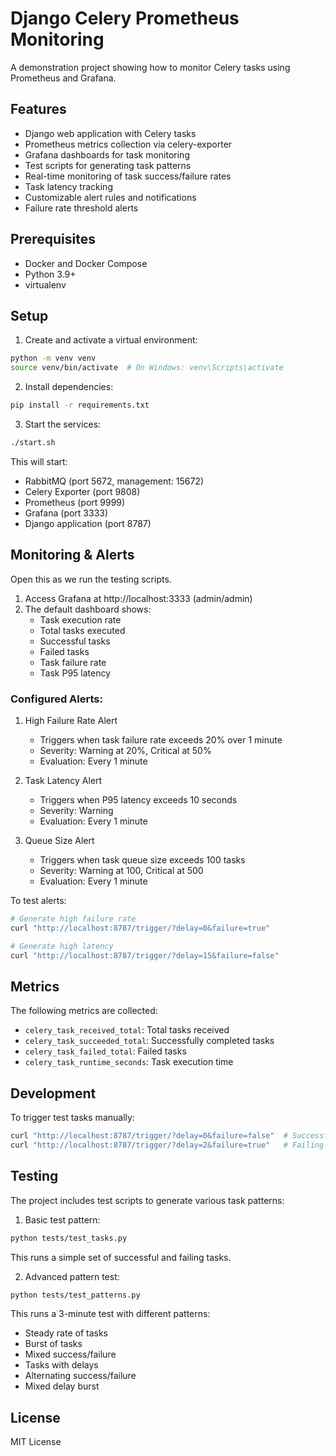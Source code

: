 # Django Celery Prometheus Monitoring

A demonstration project showing how to monitor Celery tasks using Prometheus and Grafana.

## Features

- Django web application with Celery tasks
- Prometheus metrics collection via celery-exporter
- Grafana dashboards for task monitoring
- Test scripts for generating task patterns
- Real-time monitoring of task success/failure rates
- Task latency tracking
- Customizable alert rules and notifications
- Failure rate threshold alerts

## Prerequisites

- Docker and Docker Compose
- Python 3.9+
- virtualenv

## Setup

1. Create and activate a virtual environment:
```bash
python -m venv venv
source venv/bin/activate  # On Windows: venv\Scripts\activate
```

2. Install dependencies:
```bash
pip install -r requirements.txt
```

3. Start the services:
```bash
./start.sh
```

This will start:
- RabbitMQ (port 5672, management: 15672)
- Celery Exporter (port 9808)
- Prometheus (port 9999)
- Grafana (port 3333)
- Django application (port 8787)

## Monitoring & Alerts
Open this as we run the testing scripts.

1. Access Grafana at http://localhost:3333 (admin/admin)
2. The default dashboard shows:
   - Task execution rate
   - Total tasks executed
   - Successful tasks
   - Failed tasks
   - Task failure rate
   - Task P95 latency

### Configured Alerts:

1. High Failure Rate Alert
   - Triggers when task failure rate exceeds 20% over 1 minute
   - Severity: Warning at 20%, Critical at 50%
   - Evaluation: Every 1 minute

2. Task Latency Alert
   - Triggers when P95 latency exceeds 10 seconds
   - Severity: Warning
   - Evaluation: Every 1 minute

3. Queue Size Alert
   - Triggers when task queue size exceeds 100 tasks
   - Severity: Warning at 100, Critical at 500
   - Evaluation: Every 1 minute

To test alerts:
```bash
# Generate high failure rate
curl "http://localhost:8787/trigger/?delay=0&failure=true"

# Generate high latency
curl "http://localhost:8787/trigger/?delay=15&failure=false"
```

## Metrics

The following metrics are collected:
- `celery_task_received_total`: Total tasks received
- `celery_task_succeeded_total`: Successfully completed tasks
- `celery_task_failed_total`: Failed tasks
- `celery_task_runtime_seconds`: Task execution time

## Development

To trigger test tasks manually:
```bash
curl "http://localhost:8787/trigger/?delay=0&failure=false"  # Successful task
curl "http://localhost:8787/trigger/?delay=2&failure=true"   # Failing task with delay
```

## Testing

The project includes test scripts to generate various task patterns:

1. Basic test pattern:
```bash
python tests/test_tasks.py
```
This runs a simple set of successful and failing tasks.

2. Advanced pattern test:
```bash
python tests/test_patterns.py
```
This runs a 3-minute test with different patterns:
- Steady rate of tasks
- Burst of tasks
- Mixed success/failure
- Tasks with delays
- Alternating success/failure
- Mixed delay burst

## License

MIT License 